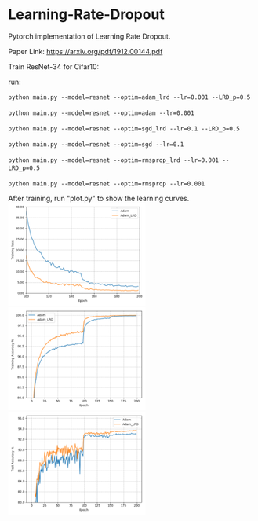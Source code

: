 # Learning-Rate-Dropout
Pytorch implementation of Learning Rate Dropout.

Paper Link: https://arxiv.org/pdf/1912.00144.pdf

Train ResNet-34 for Cifar10:

run:

    python main.py --model=resnet --optim=adam_lrd --lr=0.001 --LRD_p=0.5

    python main.py --model=resnet --optim=adam --lr=0.001

    python main.py --model=resnet --optim=sgd_lrd --lr=0.1 --LRD_p=0.5

    python main.py --model=resnet --optim=sgd --lr=0.1 

    python main.py --model=resnet --optim=rmsprop_lrd --lr=0.001 --LRD_p=0.5
    
    python main.py --model=resnet --optim=rmsprop --lr=0.001
    
After training, run "plot.py" to show the learning curves.
<img src='https://github.com/HuangxingLin123/Learning-Rate-Dropout/blob/master/img/adam.png' width=280>
<img src='https://github.com/HuangxingLin123/Learning-Rate-Dropout/blob/master/img/adam_train.png' width=280>
<img src='https://github.com/HuangxingLin123/Learning-Rate-Dropout/blob/master/img/adam_test.png' width=280>
